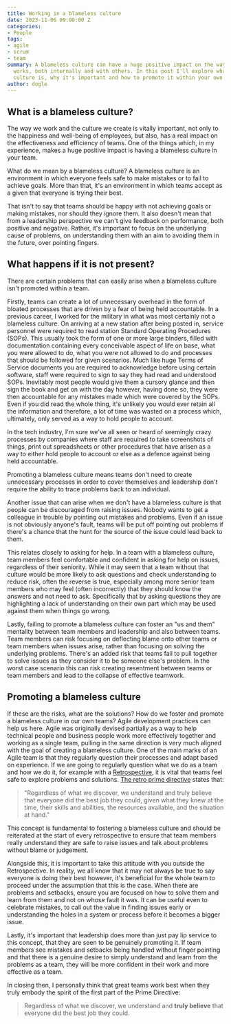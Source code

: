 ```yaml
---
title: Working in a blameless culture
date: 2023-11-06 09:00:00 Z
categories:
- People
tags:
- agile
- scrum
- team
summary: A blameless culture can have a huge positive impact on the way your team
  works, both internally and with others. In this post I'll explore what a blameless
  culture is, why it's important and how to promote it within your own team.
author: dogle
---
```


## What is a blameless culture?

The way we work and the culture we create is vitally important, not only to the happiness and well-being of employees, but also, has a real impact on the effectiveness and efficiency of teams. One of the things which, in my experience, makes a huge positive impact is having a blameless culture in your team.

What do we mean by a blameless culture? A blameless culture is an environment in which everyone feels safe to make mistakes or to fail to achieve goals. More than that, it's an environment in which teams accept as a given that everyone is trying their best.

That isn't to say that teams should be happy with not achieving goals or making mistakes, nor should they ignore them. It also doesn't mean that from a leadership perspective we can't give feedback on performance, both positive and negative. Rather, it's important to focus on the underlying cause of problems, on understanding them with an aim to avoiding them in the future, over pointing fingers.

## What happens if it is not present?

There are certain problems that can easily arise when a blameless culture isn't promoted within a team.

Firstly, teams can create a lot of unnecessary overhead in the form of bloated processes that are driven by a fear of being held accountable. In a previous career, I worked for the military in what was most certainly not a blameless culture. On arriving at a new station after being posted in, service personnel were required to read station Standard Operating Procedures (SOPs). This usually took the form of one or more large binders, filled with documentation containing every conceivable aspect of life on base, what you were allowed to do, what you were not allowed to do and processes that should be followed for given scenarios. Much like huge Terms of Service documents you are required to acknowledge before using certain software, staff were required to sign to say they had read and understood SOPs. Inevitably most people would give them a cursory glance and then sign the book and get on with the day however, having done so, they were then accountable for any mistakes made which were covered by the SOPs. Even if you did read the whole thing, it's unlikely you would ever retain all the information and therefore, a lot of time was wasted on a process which, ultimately, only served as a way to hold people to account.

In the tech industry, I'm sure we've all seen or heard of seemingly crazy processes by companies where staff are required to take screenshots of things, print out spreadsheets or other procedures that have arisen as a way to either hold people to account or else as a defence against being held accountable.

Promoting a blameless culture means teams don't need to create unnecessary processes in order to cover themselves and leadership don't require the ability to trace problems back to an individual.

Another issue that can arise when we don't have a blameless culture is that people can be discouraged from raising issues. Nobody wants to get a colleague in trouble by pointing out mistakes and problems. Even if an issue is not obviously anyone's fault, teams will be put off pointing out problems if there's a chance that the hunt for the source of the issue could lead back to them.

This relates closely to asking for help. In a team with a blameless culture, team members feel comfortable and confident in asking for help on issues, regardless of their seniority. While it may seem that a team without that culture would be more likely to ask questions and check understanding to reduce risk, often the reverse is true, especially among more senior team members who may feel (often incorrectly) that they should know the answers and not need to ask. Specifically that by asking questions they are highlighting a lack of understanding on their own part which may be used against them when things go wrong.

Lastly, failing to promote a blameless culture can foster an "us and them" mentality between team members and leadership and also between teams. Team members can risk focusing on deflecting blame onto other teams or team members when issues arise, rather than focusing on solving the underlying problems. There's an added risk that teams fail to pull together to solve issues as they consider it to be someone else's problem. In the worst case scenario this can risk creating resentment between teams or team members and lead to the collapse of effective teamwork.

## Promoting a blameless culture

If these are the risks, what are the solutions? How do we foster and promote a blameless culture in our own teams? Agile development practices can help us here. Agile was originally devised partially as a way to help technical people and business people work more effectively together and working as a single team, pulling in the same direction is very much aligned with the goal of creating a blameless culture. One of the main marks of an Agile team is that they regularly question their processes and adapt based on experience. If we are going to regularly question what we do as a team and how we do it, for example with a [Retrospective](https://www.scrum.org/resources/what-is-a-sprint-retrospective), it is vital that teams feel safe to explore problems and solutions. [The retro prime directive](https://retrospectivewiki.org/index.php?title=The_Prime_Directive) states that:

> "Regardless of what we discover, we understand and truly believe that everyone did the best job they could, given what
> they knew at the time, their skills and abilities, the resources available, and the situation at hand."

This concept is fundamental to fostering a blameless culture and should be reiterated at the start of every retrospective to ensure that team members really understand they are safe to raise issues and talk about problems without blame or judgement.

Alongside this, it is important to take this attitude with you outside the Retrospective. In reality, we all know that it may not always be true to say everyone is doing their best however, it's beneficial for the whole team to proceed under the assumption that this is the case. When there are problems and setbacks, ensure you are focused on how to solve them and learn from them and not on whose fault it was. It can be useful even to celebrate mistakes, to call out the value in finding issues early or understanding the holes in a system or process before it becomes a bigger issue.

Lastly, it's important that leadership does more than just pay lip service to this concept, that they are seen to be genuinely promoting it. If team members see mistakes and setbacks being handled without finger pointing and that there is a genuine desire to simply understand and learn from the problems as a team, they will be more confident in their work and more effective as a team.

In closing then, I personally think that great teams work best when they truly embody the spirit of the first part of the Prime Directive:

> Regardless of what we discover, we understand and **truly believe** that everyone did the best job they could.
